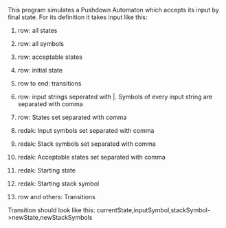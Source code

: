 This program simulates a Pushdown Automaton which accepts its input by final state.
For its definition it takes input like this:
1. row: all states
2. row: all symbols
3. row: acceptable states
4. row: initial state
5. row to end: transitions

1. row: input strings seperated with |. Symbols of every input string are separated with comma
2. row: States set separated with comma
3. redak: Input symbols set separated with comma
4. redak: Stack symbols set separated with comma
5. redak: Acceptable states set separated with comma
6. redak: Starting state
7. redak: Starting stack symbol
8. row and others: Transitions

Transition should look like this: currentState,inputSymbol,stackSymbol->newState,newStackSymbols
